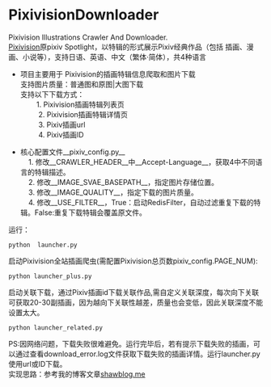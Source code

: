 # PixivisionDownloader
 Pixivision Illustrations Crawler And Downloader.<br>
 [Pixivision](http://www.pixivision.net/)原pixiv Spotlight，以特辑的形式展示Pixiv经典作品（包括 插画、漫画、小说等），支持日语、英语、中文（繁体·简体），共4种语言<br>
 
* 项目主要用于 Pixivision的插画特辑信息爬取和图片下载<br>
	支持图片质量：普通图和原图|大图下载<br>
      	支持以下下载方式：<br>
          1.  Pixivision插画特辑列表页<br>
          2.  Pixivision插画特辑详情页<br>
          3.  Pixiv插画url<br>
          4.  Pixiv插画ID<br>
 
* 核心配置文件__pixiv_config.py__<br>
     1. 修改__CRAWLER_HEADER__中__Accept-Language__，获取4中不同语言的特辑描述。<br>
     2. 修改__IMAGE_SVAE_BASEPATH__，指定图片存储位置。<br>
     3. 修改__IMAGE_QUALITY__，指定下载的图片质量。<br>
     4. 修改__USE_FILTER__，True：启动RedisFilter，自动过滤重复下载的特辑。False:重复下载特辑会覆盖原文件。<br>

运行：
~~~
python  launcher.py 
~~~
启动Pixivision全站插画爬虫(需配置Pixivision总页数pixiv_config.PAGE_NUM):
~~~
python launcher_plus.py
~~~
启动关联下载，通过Pixiv插画id下载关联作品,需自定义关联深度，每次向下关联可获取20-30副插画，因为越向下关联性越差，质量也会变低，因此关联深度不能设置太大。
~~~
python launcher_related.py
~~~
PS:因网络问题，下载失败很难避免。运行完毕后，若有提示下载失败的插画，可以通过查看download_error.log文件获取下载失败的插画详情。运行launcher.py 使用url或ID下载。<br>
实现思路：参考我的博客文章[shawblog.me](https://shawblog.me/blog/112.html)
